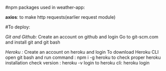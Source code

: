 #npm packages used in weather-app:

**axios**: to make http requests(earlier request module)














#To deploy:

*Git and Github:*
Create an account on github and login
Go to git-scm.com and install git and git bash



*Heroku :*
Create an account on heroku and login
To download Heroku CLI open git bash and run command : npm i -g heroku
to check proper heroku installation check version : heroku -v
login to heroku cli: heroku login 